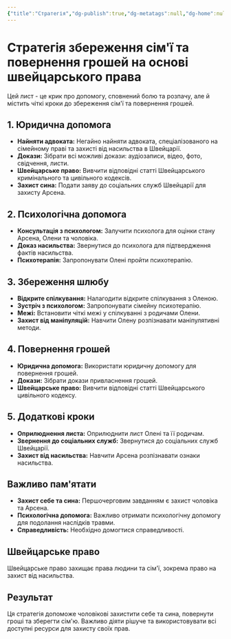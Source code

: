 ```yaml
---
{"title":"Стратегія","dg-publish":true,"dg-metatags":null,"dg-home":null,"permalink":"/en-ukrainien/strategiya/","dgPassFrontmatter":true,"noteIcon":""}
---
```



# Стратегія збереження сім'ї та повернення грошей на основі швейцарського права

Цей лист - це крик про допомогу, сповнений болю та розпачу, але й містить чіткі кроки до збереження сім'ї та повернення грошей.

## 1. Юридична допомога

- **Найняти адвоката:** Негайно найняти адвоката, спеціалізованого на сімейному праві та захисті від насильства в Швейцарії. 
- **Докази:** Зібрати всі можливі докази: аудіозаписи, відео, фото, свідчення, листи.
- **Швейцарське право:** Вивчити відповідні статті Швейцарського кримінального та цивільного кодексів.
- **Захист сина:** Подати заяву до соціальних служб Швейцарії для захисту Арсена.

## 2. Психологічна допомога

- **Консультація з психологом:** Залучити психолога для оцінки стану Арсена, Олени та чоловіка.
- **Доказ насильства:** Звернутися до психолога для підтвердження фактів насильства.
- **Психотерапія:** Запропонувати Олені пройти психотерапію.

## 3. Збереження шлюбу

- **Відкрите спілкування:** Налагодити відкрите спілкування з Оленою.
- **Зустріч з психологом:** Запропонувати сімейну психотерапію.
- **Межі:** Встановити чіткі межі у спілкуванні з родичами Олени.
- **Захист від маніпуляцій:** Навчити Олену розпізнавати маніпулятивні методи.

## 4. Повернення грошей

- **Юридична допомога:** Використати юридичну допомогу для повернення грошей.
- **Докази:** Зібрати докази привласнення грошей.
- **Швейцарське право:** Вивчити відповідні статті Швейцарського цивільного кодексу.

## 5. Додаткові кроки

- **Оприлюднення листа:** Оприлюднити лист Олені та її родичам.
- **Звернення до соціальних служб:** Звернутися до соціальних служб Швейцарії.
- **Захист від насильства:** Навчити Арсена розпізнавати ознаки насильства.

## Важливо пам'ятати

- **Захист себе та сина:** Першочерговим завданням є захист чоловіка та Арсена.
- **Психологічна допомога:** Важливо отримати психологічну допомогу для подолання наслідків травми.
- **Справедливість:** Необхідно домогтися справедливості.

## Швейцарське право

Швейцарське право захищає права людини та сім'ї, зокрема право на захист від насильства.

## Результат

Ця стратегія допоможе чоловікові захистити себе та сина, повернути гроші та зберегти сім'ю. Важливо діяти рішуче та використовувати всі доступні ресурси для захисту своїх прав.